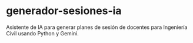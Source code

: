 # generador-sesiones-ia
Asistente de IA para generar planes de sesión de docentes para Ingeniería Civil usando Python y Gemini.
